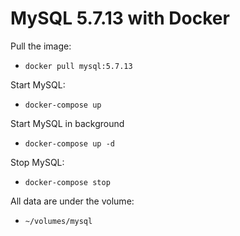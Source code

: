 # MySQL 5.7.13 with Docker

Pull the image:
- `docker pull mysql:5.7.13`

Start MySQL:
- `docker-compose up`

Start MySQL in background
- `docker-compose up -d`

Stop MySQL:
- `docker-compose stop`

All data are under the volume:
- `~/volumes/mysql`

